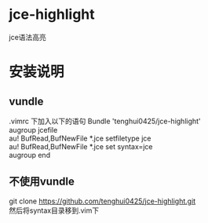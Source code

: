 jce-highlight
=============

jce语法高亮  


# 安装说明
## vundle
.vimrc 下加入以下的语句
    Bundle 'tenghui0425/jce-highlight'  
    augroup jcefile  
        au! BufRead,BufNewFile *.jce setfiletype jce  
        au! BufRead,BufNewFile *.jce set syntax=jce  
    augroup end  

## 不使用vundle
git clone https://github.com/tenghui0425/jce-highlight.git  
然后将syntax目录移到.vim下  
